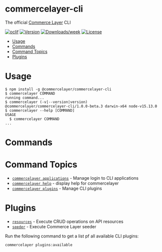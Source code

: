 commercelayer-cli
=================

The official [Commerce Layer](https://commercelayer.io) CLI

[![oclif](https://img.shields.io/badge/cli-oclif-brightgreen.svg)](https://oclif.io)
[![Version](https://img.shields.io/npm/v/@commercelayer/commercelayer-cli.svg)](https://npmjs.org/package/@commercelayer/commercelayer-cli)
[![Downloads/week](https://img.shields.io/npm/dw/@commercelayer/commercelayer-cli.svg)](https://npmjs.org/package/@commercelayer/commercelayer-cli)
[![License](https://img.shields.io/npm/l/@commercelayer/commercelayer-cli.svg)](https://github.com/commercelayer/commercelayer-cli/blob/master/package.json)


<!-- toc -->
* [Usage](#usage)
* [Commands](#commands)
* [Command Topics](#command-topics)
* [Plugins](#plugins)
<!-- tocstop -->
# Usage
<!-- usage -->
```sh-session
$ npm install -g @commercelayer/commercelayer-cli
$ commercelayer COMMAND
running command...
$ commercelayer (-v|--version|version)
@commercelayer/commercelayer-cli/1.0.0-beta.3 darwin-x64 node-v15.13.0
$ commercelayer --help [COMMAND]
USAGE
  $ commercelayer COMMAND
...
```
<!-- usagestop -->
# Commands
<!-- commands -->
# Command Topics

* [`commercelayer applications`](docs/applications.md) - Manage login to CLI applications
* [`commercelayer help`](docs/help.md) - display help for commercelayer
* [`commercelayer plugins`](docs/plugins.md) - Manage CLI plugins

<!-- commandsstop -->
# Plugins

* [`resources`](https://github.com/commercelayer/commercelayer-cli-plugin-resources/blob/main/README.md) - Execute CRUD operations on API resources
* [`seeder`](https://github.com/commercelayer/commercelayer-cli-plugin-seeder/blob/main/README.md) - Execute Commerce Layer seeder

Run the following command to get a list pf all available CLI plugins:
```sh-session
commercelayer plugins:available
```
